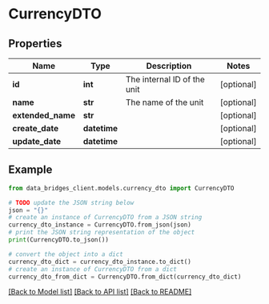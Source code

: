 # CurrencyDTO


## Properties

Name | Type | Description | Notes
------------ | ------------- | ------------- | -------------
**id** | **int** | The internal ID of the unit | [optional] 
**name** | **str** | The name of the unit | [optional] 
**extended_name** | **str** |  | [optional] 
**create_date** | **datetime** |  | [optional] 
**update_date** | **datetime** |  | [optional] 

## Example

```python
from data_bridges_client.models.currency_dto import CurrencyDTO

# TODO update the JSON string below
json = "{}"
# create an instance of CurrencyDTO from a JSON string
currency_dto_instance = CurrencyDTO.from_json(json)
# print the JSON string representation of the object
print(CurrencyDTO.to_json())

# convert the object into a dict
currency_dto_dict = currency_dto_instance.to_dict()
# create an instance of CurrencyDTO from a dict
currency_dto_from_dict = CurrencyDTO.from_dict(currency_dto_dict)
```
[[Back to Model list]](../README.md#documentation-for-models) [[Back to API list]](../README.md#documentation-for-api-endpoints) [[Back to README]](../README.md)


